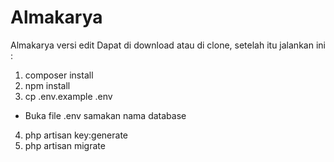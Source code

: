 # Almakarya
 Almakarya versi edit 
 Dapat di download atau di clone, setelah itu jalankan ini :
 1. composer install
 2. npm install
 3. cp .env.example .env

 - Buka file .env samakan nama database

 4. php artisan key:generate
 5. php artisan migrate 
